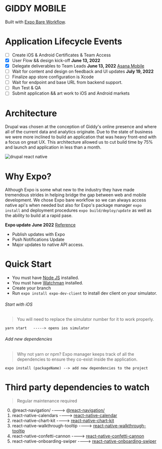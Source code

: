 # GIDDY MOBILE
Built with [Expo Bare Workflow](https://docs.expo.dev/introduction/managed-vs-bare/#bare-workflow).
# Application Lifecycle Events
- [ ] Create iOS & Android Certificates & Team Access
- [x] User Flow && design kick-off **June 13, 2022**
- [x] Delegate deliverables to Team Leads **June 13, 2022** [Asana Mobile](https://app.asana.com/0/1202390205827772/calendar)
- [ ] Wait for content and design on feedback and UI updates **July 19, 2022**
- [ ] Finalize app store configuration is Xcode
- [ ] Wait for endpoint and base URL from backend support.
- [ ] Run Test & QA
- [ ] Submit application && art work to iOS and Android markets
# Architecture
Drupal was chosen at the conception of Giddy's online presence and where all of the current data and analytics originate. Due to the state of business we were more inclined to build an application that was heavy front-end with a focus on great UX. This architecture allowed us to cut build time by 75% and launch and application in less than a month.

![drupal   react native](https://user-images.githubusercontent.com/105945733/174606053-8c16836f-ffef-4aff-8c5f-4b04591c435b.jpeg)

# Why Expo?
Although Expo is some what new to the industry they have made tremendous strides in helping bridge the gap between web and mobile development. We chose Expo bare workflow so we can always access native api's when needed but also for Expo's package manager `expo install` and deployment procedures `expo build/deploy/update` as well as the ability to build at a rapid pase.

**Expo update June 2022** [Reference](https://appjs.co)
- Publish updates with Expo
- Push Notifications Update
- Major updates to native API access.
# Quick Start
- You must have [Node JS](https://nodejs.org) installed.
- You must have [Watchman](https://watchman.org) installed.
- Create your branch
- Run `expo install expo-dev-client` to install dev client on your simulator.

###### Start with iOS
> You will need to replace the simulator number for it to work properly.
```
yarn start   -----> opens ios simulator
```
###### Add new dependencies
> Why not yarn or npm? Expo manager keeps track of all the dependencies to ensure they co-exist inside the application.
```
expo install (packageName) --> add new dependencies to the project
```
# Third party dependencies to watch
> Regular maintenance required
0. @react-navigation/ ----> [@react-navigation/](https://reactnavigation.org/)
1. react-native-calendars ----> [react-native-calendar](https://www.npmjs.com/package/react-native-calendars)
2. react-native-chart-kit ----> [react-native-chart-kit](https://www.npmjs.com/package/react-native-chart-kit)
3. react-native-walkthrough-tooltip ----> [react-native-walkthrough-tooltip](https://www.npmjs.com/package/react-native-walkthrough-tooltip)
4. react-native-confetti-cannon ----> [react-native-confetti-cannon](https://www.npmjs.com/package/react-native-confetti-cannon)
5. react-native-onboarding-swiper ----> [react-native-onboarding-swiper](https://www.npmjs.com/package/react-native-onboarding-swiper)
